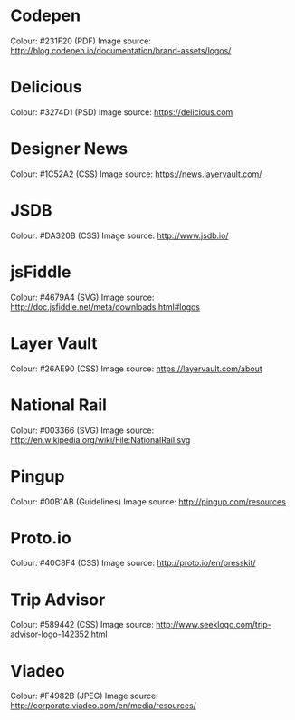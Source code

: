 # Codepen
Colour: #231F20 (PDF)
Image source: http://blog.codepen.io/documentation/brand-assets/logos/

# Delicious
Colour: #3274D1 (PSD)
Image source: https://delicious.com

# Designer News
Colour: #1C52A2 (CSS)
Image source: https://news.layervault.com/

# JSDB
Colour: #DA320B (CSS)
Image source: http://www.jsdb.io/

# jsFiddle
Colour: #4679A4 (SVG)
Image source: http://doc.jsfiddle.net/meta/downloads.html#logos

# Layer Vault
Colour: #26AE90 (CSS)
Image source: https://layervault.com/about

# National Rail
Colour: #003366 (SVG)
Image source: http://en.wikipedia.org/wiki/File:NationalRail.svg

# Pingup
Colour: #00B1AB (Guidelines)
Image source: http://pingup.com/resources

# Proto.io
Colour: #40C8F4 (CSS)
Image source: http://proto.io/en/presskit/

# Trip Advisor
Colour: #589442 (CSS)
Image source: http://www.seeklogo.com/trip-advisor-logo-142352.html

# Viadeo
Colour: #F4982B (JPEG)
Image source: http://corporate.viadeo.com/en/media/resources/